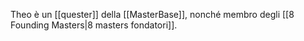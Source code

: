 Theo è un [[quester]] della [[MasterBase]], nonché membro degli [[8 Founding Masters|8 masters fondatori]].